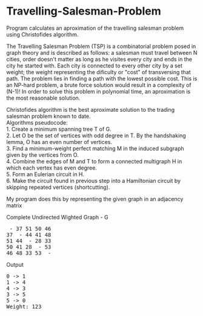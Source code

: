 # Travelling-Salesman-Problem
Program calculates an aproximation of the travelling salesman problem using Christofides algorithm.

The Travelling Salesman Problem (TSP) is a combinatorial problem posed in graph theory and is described as follows: a salesman must travel between N cities, order doesn't matter as long as he visites every city and ends in the city he started with. Each city is connected to every other city by a set weight; the weight representing the dificulty or "cost" of transversing that path. The problem lies in finding a path with the lowest possible cost. This is an NP-hard problem, a brute force solution would result in a complexity of (N-1)! In order to solve this problem in polynomial time, an aproximation is the most reasonable solution.  

Christofides algorithm is the best aproximate solution to the trading salesman problem known to date.  
Algorithms pseudocode:  
    1. Create a minimum spanning tree T of G.  
    2. Let O be the set of vertices with odd degree in T. By the handshaking lemma, O has an even number of vertices.  
    3. Find a minimum-weight perfect matching M in the induced subgraph given by the vertices from O.  
    4. Combine the edges of M and T to form a connected multigraph H in which each vertex has even degree.  
    5. Form an Eulerian circuit in H.  
    6. Make the circuit found in previous step into a Hamiltonian circuit by skipping repeated vertices (shortcutting).  
    
My program does this by representing the given graph in an adjacency matrix

Complete Undirected Wighted Graph - G  
<pre>
 - 37 51 50 46 
37  - 44 41 48 
51 44  - 28 33 
50 41 28  - 53 
46 48 33 53  - 
</pre>

Output  
<pre>
0 -> 1  
1 -> 4  
4 -> 3  
3 -> 5  
5 -> 0   
Weight: 123
</pre>
